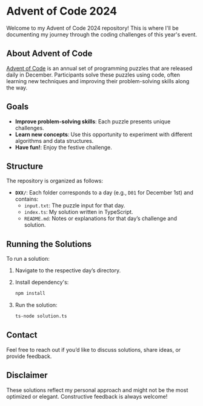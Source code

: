 # Advent of Code 2024

Welcome to my Advent of Code 2024 repository! This is where I'll be documenting my journey through the coding challenges of this year's event.

## About Advent of Code

[Advent of Code](https://adventofcode.com/) is an annual set of programming puzzles that are released daily in December. Participants solve these puzzles using code, often learning new techniques and improving their problem-solving skills along the way.

## Goals

- **Improve problem-solving skills**: Each puzzle presents unique challenges.
- **Learn new concepts**: Use this opportunity to experiment with different algorithms and data structures.
- **Have fun!**: Enjoy the festive challenge.

## Structure

The repository is organized as follows:

- **`DXX/`**: Each folder corresponds to a day (e.g., `D01` for December 1st) and contains:
  - `input.txt`: The puzzle input for that day.
  - `index.ts`: My solution written in TypeScript.
  - `README.md`: Notes or explanations for that day’s challenge and solution.

## Running the Solutions

To run a solution:

1. Navigate to the respective day’s directory.
2. Install dependency's:

   ```bash
   npm install
   ```

3. Run the solution:

   ```bash
   ts-node solution.ts
   ```

## Contact

Feel free to reach out if you’d like to discuss solutions, share ideas, or provide feedback.

## Disclaimer

These solutions reflect my personal approach and might not be the most optimized or elegant. Constructive feedback is always welcome!
